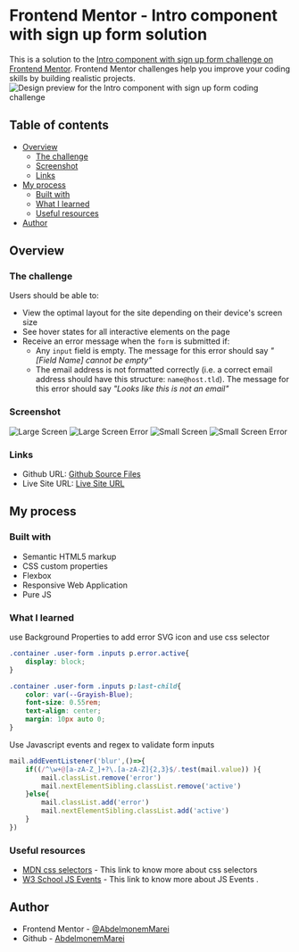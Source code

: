 # Frontend Mentor - Intro component with sign up form solution

This is a solution to the [Intro component with sign up form challenge on Frontend Mentor](https://www.frontendmentor.io/challenges/intro-component-with-signup-form-5cf91bd49edda32581d28fd1). Frontend Mentor challenges help you improve your coding skills by building realistic projects. 
![Design preview for the Intro component with sign up form coding challenge](./design/desktop-preview.jpg)

## Table of contents

- [Overview](#overview)
  - [The challenge](#the-challenge)
  - [Screenshot](#screenshot)
  - [Links](#links)
- [My process](#my-process)
  - [Built with](#built-with)
  - [What I learned](#what-i-learned)
  - [Useful resources](#useful-resources)
- [Author](#author)


## Overview

### The challenge

Users should be able to:

- View the optimal layout for the site depending on their device's screen size
- See hover states for all interactive elements on the page
- Receive an error message when the `form` is submitted if:
  - Any `input` field is empty. The message for this error should say *"[Field Name] cannot be empty"*
  - The email address is not formatted correctly (i.e. a correct email address should have this structure: `name@host.tld`). The message for this error should say *"Looks like this is not an email"*

### Screenshot
![Large Screen](./screenshot1.png) 
![Large Screen Error](./screenshot2.png) 
![Small Screen](./screenshot3.png) 
![Small Screen Error](./screenshot4.png) 

### Links
- Github URL: [Github Source Files](https://github.com/AbdelmonemMarei/Front-End-Mentor-Challenges/tree/main/Newbie/intro-component-with-signup-form-master)
- Live Site URL: [Live Site URL](https://abdelmonemmarei.github.io/Front-End-Mentor-Challenges/Newbie/intro-component-with-signup-form-master/)

## My process

### Built with

- Semantic HTML5 markup
- CSS custom properties
- Flexbox
- Responsive Web Application
- Pure JS

### What I learned

use Background Properties to add error SVG icon and use css selector  
```css
.container .user-form .inputs p.error.active{
    display: block;
}

.container .user-form .inputs p:last-child{
    color: var(--Grayish-Blue);
    font-size: 0.55rem;
    text-align: center;
    margin: 10px auto 0;
}
```
Use Javascript events and regex to validate form inputs 
```js
mail.addEventListener('blur',()=>{
    if((/^\w+@[a-zA-Z_]+?\.[a-zA-Z]{2,3}$/.test(mail.value)) ){
        mail.classList.remove('error')
        mail.nextElementSibling.classList.remove('active')
    }else{
        mail.classList.add('error')
        mail.nextElementSibling.classList.add('active')
    }
})
```


### Useful resources

- [MDN css selectors](https://developer.mozilla.org/en-US/docs/Web/CSS/CSS_Selectors) - This link to know more about css selectors
- [W3 School JS Events](https://www.w3schools.com/js/js_events.asp) - This link to know more about JS Events .

## Author

- Frontend Mentor - [@AbdelmonemMarei](https://www.frontendmentor.io/profile/AbdelmonemMarei)
- Github - [AbdelmonemMarei](https://github.com/AbdelmonemMarei)
